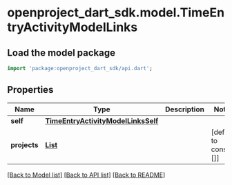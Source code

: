 # openproject_dart_sdk.model.TimeEntryActivityModelLinks

## Load the model package
```dart
import 'package:openproject_dart_sdk/api.dart';
```

## Properties
Name | Type | Description | Notes
------------ | ------------- | ------------- | -------------
**self** | [**TimeEntryActivityModelLinksSelf**](TimeEntryActivityModelLinksSelf.md) |  | 
**projects** | [**List<TimeEntryActivityModelLinksProjectsInner>**](TimeEntryActivityModelLinksProjectsInner.md) |  | [default to const []]

[[Back to Model list]](../README.md#documentation-for-models) [[Back to API list]](../README.md#documentation-for-api-endpoints) [[Back to README]](../README.md)


